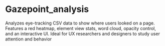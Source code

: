# Gazepoint_analysis
Analyzes eye-tracking CSV data to show where users looked on a page. Features a red heatmap, element view stats, word cloud, opacity control, and an interactive UI. Ideal for UX researchers and designers to study user attention and behavior

